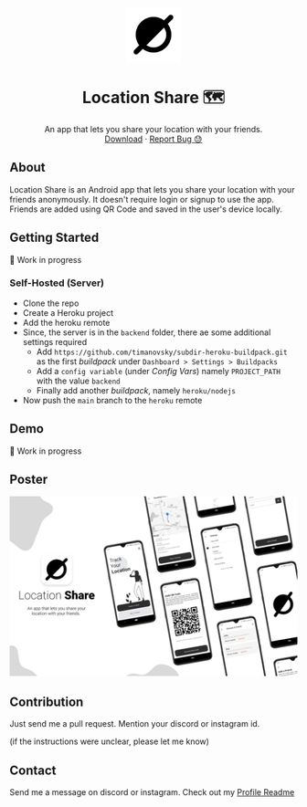 <p align="center">
  <img src="https://github.com/captainayan/location-share/blob/main/logo.png?raw=true" width="96px"/>
  <h1 align="center">Location Share 🗺️</h1>
  <p align="center">
    An app that lets you share your location with your friends.
    <br />
    <a href="https://github.com/captainAyan/location-share/releases/latest">Download</a>
    ·
    <a href="https://github.com/captainAyan/location-share/issues">Report Bug 😓</a>
  </p>
</p>

## About
Location Share is an Android app that lets you share your location with your friends anonymously. It doesn't require login or signup to use the app. Friends are added using QR Code and saved in the user's device locally.

## Getting Started
🚧 Work in progress

### Self-Hosted (Server)
- Clone the repo
- Create a Heroku project
- Add the heroku remote
- Since, the server is in the `backend` folder, there ae some additional settings required
    - Add `https://github.com/timanovsky/subdir-heroku-buildpack.git` as the first *buildpack* under `Dashboard > Settings > Buildpacks`
    - Add a `config variable` (under *Config Vars*) namely `PROJECT_PATH` with the value `backend`
    - Finally add another *buildpack*, namely `heroku/nodejs`
- Now push the `main` branch to the `heroku` remote

## Demo
🚧 Work in progress

## Poster
![App Poster](https://github.com/captainayan/location-share/blob/main/poster.png?raw=true)

## Contribution
Just send me a pull request. Mention your discord or instagram id.

(if the instructions were unclear, please let me know)

## Contact
Send me a message on discord or instagram. Check out my [Profile Readme](https://github.com/captainAyan)
